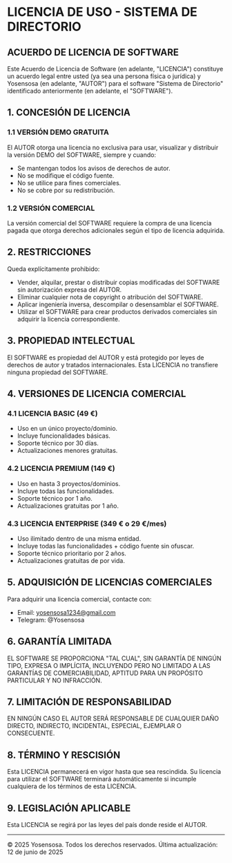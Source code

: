 # LICENCIA DE USO - SISTEMA DE DIRECTORIO

## ACUERDO DE LICENCIA DE SOFTWARE

Este Acuerdo de Licencia de Software (en adelante, "LICENCIA") constituye un acuerdo legal entre usted (ya sea una persona física o jurídica) y Yosensosa (en adelante, "AUTOR") para el software "Sistema de Directorio" identificado anteriormente (en adelante, el "SOFTWARE").

## 1. CONCESIÓN DE LICENCIA

### 1.1 VERSIÓN DEMO GRATUITA
El AUTOR otorga una licencia no exclusiva para usar, visualizar y distribuir la versión DEMO del SOFTWARE, siempre y cuando:
- Se mantengan todos los avisos de derechos de autor.
- No se modifique el código fuente.
- No se utilice para fines comerciales.
- No se cobre por su redistribución.

### 1.2 VERSIÓN COMERCIAL
La versión comercial del SOFTWARE requiere la compra de una licencia pagada que otorga derechos adicionales según el tipo de licencia adquirida.

## 2. RESTRICCIONES

Queda explícitamente prohibido:
- Vender, alquilar, prestar o distribuir copias modificadas del SOFTWARE sin autorización expresa del AUTOR.
- Eliminar cualquier nota de copyright o atribución del SOFTWARE.
- Aplicar ingeniería inversa, descompilar o desensamblar el SOFTWARE.
- Utilizar el SOFTWARE para crear productos derivados comerciales sin adquirir la licencia correspondiente.

## 3. PROPIEDAD INTELECTUAL

El SOFTWARE es propiedad del AUTOR y está protegido por leyes de derechos de autor y tratados internacionales. Esta LICENCIA no transfiere ninguna propiedad del SOFTWARE.

## 4. VERSIONES DE LICENCIA COMERCIAL

### 4.1 LICENCIA BASIC (49 €)
- Uso en un único proyecto/dominio.
- Incluye funcionalidades básicas.
- Soporte técnico por 30 días.
- Actualizaciones menores gratuitas.

### 4.2 LICENCIA PREMIUM (149 €)
- Uso en hasta 3 proyectos/dominios.
- Incluye todas las funcionalidades.
- Soporte técnico por 1 año.
- Actualizaciones gratuitas por 1 año.

### 4.3 LICENCIA ENTERPRISE (349 € o 29 €/mes)
- Uso ilimitado dentro de una misma entidad.
- Incluye todas las funcionalidades + código fuente sin ofuscar.
- Soporte técnico prioritario por 2 años.
- Actualizaciones gratuitas de por vida.

## 5. ADQUISICIÓN DE LICENCIAS COMERCIALES

Para adquirir una licencia comercial, contacte con:
- Email: yosensosa1234@gmail.com
- Telegram: @Yosensosa

## 6. GARANTÍA LIMITADA

EL SOFTWARE SE PROPORCIONA "TAL CUAL", SIN GARANTÍA DE NINGÚN TIPO, EXPRESA O IMPLÍCITA, INCLUYENDO PERO NO LIMITADO A LAS GARANTÍAS DE COMERCIABILIDAD, APTITUD PARA UN PROPÓSITO PARTICULAR Y NO INFRACCIÓN.

## 7. LIMITACIÓN DE RESPONSABILIDAD

EN NINGÚN CASO EL AUTOR SERÁ RESPONSABLE DE CUALQUIER DAÑO DIRECTO, INDIRECTO, INCIDENTAL, ESPECIAL, EJEMPLAR O CONSECUENTE.

## 8. TÉRMINO Y RESCISIÓN

Esta LICENCIA permanecerá en vigor hasta que sea rescindida. Su licencia para utilizar el SOFTWARE terminará automáticamente si incumple cualquiera de los términos de esta LICENCIA.

## 9. LEGISLACIÓN APLICABLE

Esta LICENCIA se regirá por las leyes del país donde reside el AUTOR.

---

© 2025 Yosensosa. Todos los derechos reservados.
Última actualización: 12 de junio de 2025
